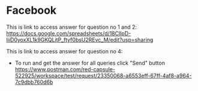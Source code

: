 # Facebook

This is link to access answer for question no 1 and 2:
  https://docs.google.com/spreadsheets/d/18ClIpD-IiiD0yoxXL1k9GKQLitP_ftyf0bsU2REvc_M/edit?usp=sharing
  
This is link to access answer for question no 4:
* To run and get the answer for all queries click "Send" button
  https://www.postman.com/red-capsule-522925/workspace/test/request/23350068-a6553eff-67ff-4af8-a964-7c9dbb760d6b
